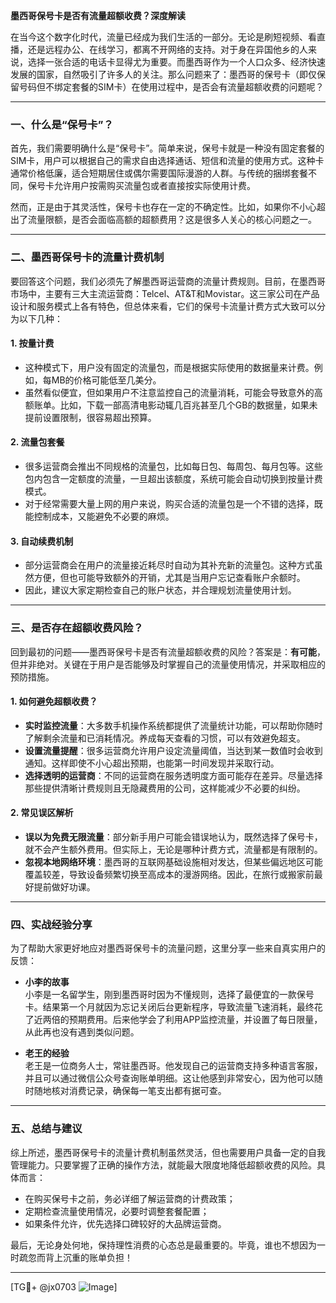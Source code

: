**墨西哥保号卡是否有流量超额收费？深度解读**

在当今这个数字化时代，流量已经成为我们生活的一部分。无论是刷短视频、看直播，还是远程办公、在线学习，都离不开网络的支持。对于身在异国他乡的人来说，选择一张合适的电话卡显得尤为重要。而墨西哥作为一个人口众多、经济快速发展的国家，自然吸引了许多人的关注。那么问题来了：墨西哥的保号卡（即仅保留号码但不绑定套餐的SIM卡）在使用过程中，是否会有流量超额收费的问题呢？

---

### 一、什么是“保号卡”？
首先，我们需要明确什么是“保号卡”。简单来说，保号卡就是一种没有固定套餐的SIM卡，用户可以根据自己的需求自由选择通话、短信和流量的使用方式。这种卡通常价格低廉，适合短期居住或偶尔需要国际漫游的人群。与传统的捆绑套餐不同，保号卡允许用户按需购买流量包或者直接按实际使用计费。

然而，正是由于其灵活性，保号卡也存在一定的不确定性。比如，如果你不小心超出了流量限额，是否会面临高额的超额费用？这是很多人关心的核心问题之一。

---

### 二、墨西哥保号卡的流量计费机制
要回答这个问题，我们必须先了解墨西哥运营商的流量计费规则。目前，在墨西哥市场中，主要有三大主流运营商：Telcel、AT&T和Movistar。这三家公司在产品设计和服务模式上各有特色，但总体来看，它们的保号卡流量计费方式大致可以分为以下几种：

#### 1. **按量计费**
   - 这种模式下，用户没有固定的流量包，而是根据实际使用的数据量来计费。例如，每MB的价格可能低至几美分。
   - 虽然看似便宜，但如果用户不注意监控自己的流量消耗，可能会导致意外的高额账单。比如，下载一部高清电影动辄几百兆甚至几个GB的数据量，如果未提前设置限制，很容易超出预算。

#### 2. **流量包套餐**
   - 很多运营商会推出不同规格的流量包，比如每日包、每周包、每月包等。这些包内包含一定额度的流量，一旦超出该额度，系统可能会自动切换到按量计费模式。
   - 对于经常需要大量上网的用户来说，购买合适的流量包是一个不错的选择，既能控制成本，又能避免不必要的麻烦。

#### 3. **自动续费机制**
   - 部分运营商会在用户的流量接近耗尽时自动为其补充新的流量包。这种方式虽然方便，但也可能导致额外的开销，尤其是当用户忘记查看账户余额时。
   - 因此，建议大家定期检查自己的账户状态，并合理规划流量使用计划。

---

### 三、是否存在超额收费风险？
回到最初的问题——墨西哥保号卡是否有流量超额收费的风险？答案是：**有可能**，但并非绝对。关键在于用户是否能够及时掌握自己的流量使用情况，并采取相应的预防措施。

#### 1. **如何避免超额收费？**
   - **实时监控流量**：大多数手机操作系统都提供了流量统计功能，可以帮助你随时了解剩余流量和已消耗情况。养成每天查看的习惯，可以有效避免超支。
   - **设置流量提醒**：很多运营商允许用户设定流量阈值，当达到某一数值时会收到通知。这样即使不小心超出预期，也能第一时间发现并采取行动。
   - **选择透明的运营商**：不同的运营商在服务透明度方面可能存在差异。尽量选择那些提供清晰计费规则且无隐藏费用的公司，这样能减少不必要的纠纷。

#### 2. **常见误区解析**
   - **误以为免费无限流量**：部分新手用户可能会错误地认为，既然选择了保号卡，就不会产生额外费用。但实际上，无论是哪种计费方式，流量都是有限制的。
   - **忽视本地网络环境**：墨西哥的互联网基础设施相对发达，但某些偏远地区可能覆盖较差，导致设备频繁切换至高成本的漫游网络。因此，在旅行或搬家前最好提前做好功课。

---

### 四、实战经验分享
为了帮助大家更好地应对墨西哥保号卡的流量问题，这里分享一些来自真实用户的反馈：

- **小李的故事**  
  小李是一名留学生，刚到墨西哥时因为不懂规则，选择了最便宜的一款保号卡。结果第一个月就因为忘记关闭后台更新程序，导致流量飞速消耗，最终花了近两倍的预期费用。后来他学会了利用APP监控流量，并设置了每日限量，从此再也没有遇到类似问题。

- **老王的经验**  
  老王是一位商务人士，常驻墨西哥。他发现自己的运营商支持多种语言客服，并且可以通过微信公众号查询账单明细。这让他感到非常安心，因为他可以随时随地核对消费记录，确保每一笔支出都有据可查。

---

### 五、总结与建议
综上所述，墨西哥保号卡的流量计费机制虽然灵活，但也需要用户具备一定的自我管理能力。只要掌握了正确的操作方法，就能最大限度地降低超额收费的风险。具体而言：

- 在购买保号卡之前，务必详细了解运营商的计费政策；
- 定期检查流量使用情况，必要时调整套餐配置；
- 如果条件允许，优先选择口碑较好的大品牌运营商。

最后，无论身处何地，保持理性消费的心态总是最重要的。毕竟，谁也不想因为一时疏忽而背上沉重的账单负担！

---

[TG💪+ @jx0703 ![Image](https://github.com/user-attachments/assets/dbca1d08-cadb-493c-b0ec-ad6f7a83f270)]